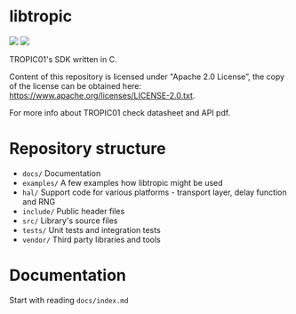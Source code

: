 # libtropic

![](https://github.com/tropicsquare/libtropic/actions/workflows/main.yml/badge.svg) ![](https://tropic-gitlab.corp.sldev.cz/internal/sw-design/libtropic/badges/master/coverage.svg)

TROPIC01's SDK written in C.

Content of this repository is licensed under "Apache 2.0 License”, the copy of the license can be obtained here: https://www.apache.org/licenses/LICENSE-2.0.txt.

For more info about TROPIC01 check datasheet and API pdf.


# Repository structure
* `docs/` Documentation
* `examples/` A few examples how libtropic might be used
* `hal/` Support code for various platforms - transport layer, delay function and RNG
* `include/` Public header files
* `src/` Library's source files
* `tests/` Unit tests and integration tests
* `vendor/` Third party libraries and tools

# Documentation

Start with reading `docs/index.md`
